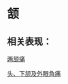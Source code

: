 # 颔

## 相关表现：

[两颔痛](https://zuoye.gmzyh.com/search?key=两颔痛)
[头、下颔及外眼角痛](https://zuoye.gmzyh.com/search?key=头、下颔及外眼角痛)
